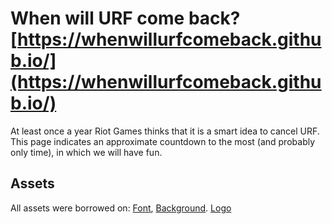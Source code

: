 # When will URF come back? [https://whenwillurfcomeback.github.io/](https://whenwillurfcomeback.github.io/)

At least once a year Riot Games thinks that it is a smart idea to cancel URF. 
This page indicates an approximate countdown to the most (and probably only time), in which we will have fun.

## Assets
All assets were borrowed on: [Font](https://thefontsmagazine.com/font/league-of-legends-font/), [Background](https://mocah.org/4554654-ultra-rapid-fire-poro.html). [Logo](https://www.pngkit.com/view/u2t4r5r5y3o0i1y3_league-of-legends-blank-logo-by-miss-carolann/)
